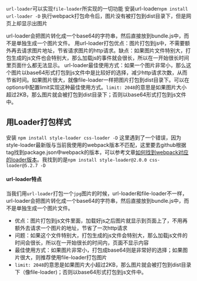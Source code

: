`url-loader`可以实现`file-loader`所实现的一切功能
安装url-loader`npm install url-loader -D`
执行webpack打包命令后，图片没有被打包到dist目录下，但是网页上却显示出图片

url-loader会把图片转化成一个base64的字符串，然后直接放到bundle.js中，而不是单独生成一个图片文件。
用url-loader打包优点：图片打包到js中，不需要额外再去请求图片地址，节省请求图片的http请求。缺点：如果图片文件特别大，打包生成的js文件也会特别大，那么加载js的事件就会很长，所以在一开始很长时间里页面什么都无法显示。
url-loader最佳使用方式：如果一个图片非常小，那么这个图片以base64形式打包到js文件中是比较好的选择，减少http请求次数，从而节省时间。如果图片很大，就像file-loader一样把图片打包到dist目录下。可以在options中配置limit实现这种最佳使用方式。`limit: 2048`的意思是如果图片大小超过2KB，那么图片就会被打包到dist目录下；否则以base64形式打包到js文件中。

## 用Loader打包样式
安装
`npm install style-loader css-loader -D`
这里遇到了一个错误，因为style-loader最新版与当前我使用的webpack版本不匹配，这里要去github根据tag找到package.json中webpack的版本，可以参考文章[如何找到webpack对应的loader版本](https://juejin.cn/post/6898889812741210125)。我找到的是`npm install style-loader@2.0.0 css-loader@5.2.7 -D`

#### url-loader特点
当我们用`url-loader`打包一个`jpg`图片的时候，url-loader和file-loader不一样，url-loader会把图片转化成一个base64的字符串，然后直接放到bundle.js中，而不是单独生成一个图片文件。
- 优点：图片打包到js文件里面，加载好js之后图片就显示到页面上了，不用再额外去请求一个图片的地址，节省了一次http请求
- 问题：如果这个文件特别大，打包生成的js文件会特别大，那么加载js文件的时间会很长，所以在一开始很长的时间内，页面不显示内容
- 最佳使用方式：如果图片非常小，打包成base64则是非常好的选择；如果图片很大，则推荐使用file-loader打包图片
- `limit: 2048`的意思是如果图片大小超过2KB，那么图片就会被打包到dist目录下（像file-loader)；否则以base64形式打包到js文件中。
